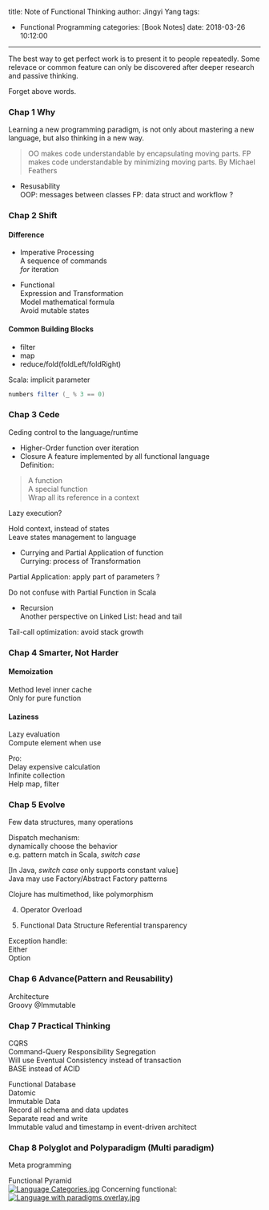 title: Note of Functional Thinking
author: Jingyi Yang
tags:
  - Functional Programming
categories: [Book Notes]
date: 2018-03-26 10:12:00
---
The best way to get perfect work is to present it to people repeatedly. Some relevace or common feature can only be discovered after deeper research and passive thinking.

Forget above words.

### Chap 1 Why
Learning a new programming paradigm, is not only about mastering a new language, but also thinking in a new way.

> OO makes code understandable by encapsulating moving parts. FP makes code understandable by minimizing moving parts.
By Michael Feathers

- Resusability    
OOP: messages between classes
FP: data struct and workflow ?

<!-- more -->

### Chap 2 Shift
#### Difference
- Imperative Processing   
A sequence of commands   
_for_ iteration

- Functional    
Expression and Transformation    
Model mathematical formula    
Avoid mutable states    

#### Common Building Blocks
- filter
- map
- reduce/fold(foldLeft/foldRight)

Scala: implicit parameter
```Scala
numbers filter (_ % 3 == 0)
```

### Chap 3 Cede
Ceding control to the language/runtime

- Higher-Order function over iteration
- Closure
A feature implemented by all functional language    
Definition:
> A function    
A special function   
Wrap all its reference in a context

Lazy execution?

Hold context, instead of states    
Leave states management to language

- Currying and Partial Application of function    
Currying: process of Transformation

Partial Application: apply part of parameters ?

Do not confuse with Partial Function in Scala

- Recursion    
Another perspective on Linked List: head and tail    

Tail-call optimization: avoid stack growth

### Chap 4 Smarter, Not Harder
#### Memoization
Method level inner cache    
Only for pure function

#### Laziness
Lazy evaluation    
Compute element when use   

Pro:  
Delay expensive calculation  
Infinite collection  
Help map, filter

### Chap 5 Evolve
Few data structures, many operations

Dispatch mechanism:  
dynamically choose the behavior  
e.g. pattern match in Scala, _switch case_

[In Java, _switch case_ only supports constant value]  
Java may use Factory/Abstract Factory patterns

Clojure has multimethod, like polymorphism

4. Operator Overload

5. Functional Data Structure
Referential transparency  

Exception handle:  
Either  
Option

### Chap 6 Advance(Pattern and Reusability)
Architecture  
Groovy @Immutable

### Chap 7 Practical Thinking
CQRS  
Command-Query Responsibility Segregation  
Will use Eventual Consistency instead of transaction  
BASE instead of ACID

Functional Database  
Datomic  
Immutable Data  
Record all schema and data updates  
Separate read and write  
Immutable valud and timestamp in event-driven architect  

### Chap 8 Polyglot and Polyparadigm (Multi paradigm)
Meta programming  

Functional Pyramid  
[![Language Categories.jpg](https://i.loli.net/2018/01/31/5a71281ea4b09.jpg)](https://i.loli.net/2018/01/31/5a71281ea4b09.jpg)
Concerning functional:  
[![Language with paradigms overlay.jpg](https://i.loli.net/2018/01/31/5a71281eb0c23.jpg)](https://i.loli.net/2018/01/31/5a71281eb0c23.jpg)
